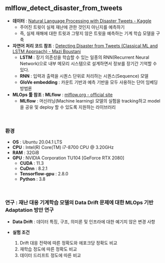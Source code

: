 ## mlflow_detect_disaster_from_tweets

- **데이터** : [Natural Language Processing with Disaster Tweets - Kaggle](https://www.kaggle.com/competitions/nlp-getting-started/data)
  - 주어진 트윗이 실제 재난에 관한 것인지 아닌지를 예측하기
  - 즉, 실제 재해에 대한 트윗과 그렇지 않은 트윗을 예측하는 기계 학습 모델을 구축
- **자연어 처리 코드 참조** : [Detecting Disaster from Tweets (Classical ML and LSTM Approach) - Mazi Boustani](https://towardsdatascience.com/detecting-disaster-from-tweets-classical-ml-and-lstm-approach-4566871af5f7)
  - **LSTM** : 장기 의존성을 학습할 수 있는 일종의 RNN(Recurrent Neural Network)으로 내부 메모리 시스템으로 설계하면서 정보를 장기간 기억할 수 있다.
  - **RNN** : 입력과 출력을 시퀀스 단위로 처리하는 시퀀스(Sequence) 모델
  - **GloVe embedding** :  카운트 기반과 예측 기반을 모두 사용하는 단어 임베딩 방법론
- **MLOps 툴 참조 : MLflow** : [mlflow.org - official site](https://mlflow.org/) 
  - **MLflow** : 머신러닝(Machine learning) 모델의 실험을 tracking하고 model을 공유 및 deploy 할 수 있도록 지원하는 라이브러리

<br>

### 환경

- **OS** : Ubuntu 20.04.1 LTS
- **CPU** : Intel(R) Core(TM) i7-8700 CPU @ 3.20GHz
- **RAM** : 32GiB
- **GPU** : NVIDIA Corporation TU104 [GeForce RTX 2080]
  - **CUDA** : 11.3
  - **CuDnn** : 8.2.1
  - **Tensorflow-gpu** : 2.8.0
  - **Python** : 3.8


<br>

### 연구 : 재난 대응 기계학습 모델의 Data Drift 문제에 대한 MLOps 기반 Adaptation 방안 연구

- **Data Drift** : 데이터 특징, 구조, 의미론 및 인프라에 대한 예기치 않은 변경 사항

- **실험 조건**
  1. Drift 대응 전략에 따른 정확도와 에포크당 정확도 비교
  2. 재학습 정도에 따른 정확도 비교
  3. 데이터 드리프트 정도에 따른 비교


